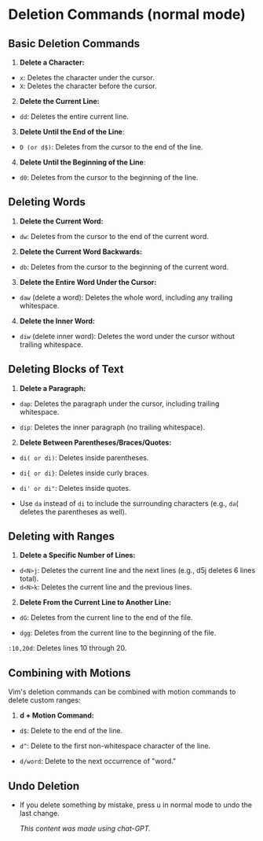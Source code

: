 # Deletion Commands (normal mode)

## Basic Deletion Commands 

1. **Delete a Character:**

- `x`: Deletes the character under the cursor.
- `X`: Deletes the character before the cursor.

2. **Delete the Current Line:**

- `dd`: Deletes the entire current line.

3. **Delete Until the End of the Line**:

- `D (or d$)`: Deletes from the cursor to the end of the line.

4. **Delete Until the Beginning of the Line**:

- `d0`: Deletes from the cursor to the beginning of the line.

## Deleting Words

1. **Delete the Current Word:**

 - `dw`: Deletes from the cursor to the end of the current word.

2. **Delete the Current Word Backwards:**

- `db`: Deletes from the cursor to the beginning of the current word.

3. **Delete the Entire Word Under the Cursor:**

- `daw` (delete a word): Deletes the whole word, including any trailing whitespace.

4. **Delete the Inner Word:**

- `diw` (delete inner word): Deletes the word under the cursor without trailing whitespace.

## Deleting Blocks of Text

1. **Delete a Paragraph:**

- `dap`: Deletes the paragraph under the cursor, including trailing whitespace.

- `dip`: Deletes the inner paragraph (no trailing whitespace).

2. **Delete Between Parentheses/Braces/Quotes:**

- `di( or di)`: Deletes inside parentheses.

- `di{ or di}`: Deletes inside curly braces.

- `di' or di"`: Deletes inside quotes.

- Use `da` instead of `di` to include the surrounding characters (e.g., `da`( deletes the parentheses as well).

## Deleting with Ranges

1. **Delete a Specific Number of Lines:**

- `d<N>j`: Deletes the current line and the next <N> lines (e.g., d5j deletes 6 lines total).
- `d<N>k`: Deletes the current line and the previous <N> lines.

2. **Delete From the Current Line to Another Line:**

- `dG`: Deletes from the current line to the end of the file.

- `dgg`: Deletes from the current line to the beginning of the file.

`:10,20d`: Deletes lines 10 through 20.

## Combining with Motions

Vim's deletion commands can be combined with motion commands to delete custom ranges:

1. **d + Motion Command:**

- `d$`: Delete to the end of the line.

- `d^`: Delete to the first non-whitespace character of the line.

- `d/word`: Delete to the next occurrence of "word."

## Undo Deletion

- If you delete something by mistake, press u in normal mode to undo the last change.

  *This content was made using chat-GPT.*

